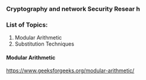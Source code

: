 ### Cryptography and network Security Resear h

### List of Topics:

1. Modular Arithmetic
2. Substitution Techniques

#### Modular Arithmetic
 https://www.geeksforgeeks.org/modular-arithmetic/